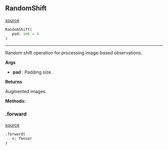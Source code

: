 #


## RandomShift
[source](https://github.com/RLE-Foundation/Hsuanwu/blob/main/hsuanwu/xplore/augmentation/random_shift.py/#L8)
```python 
RandomShift(
   pad: int = 4
)
```


---
Random shift operation for processing image-based observations.


**Args**

* **pad**  : Padding size.


**Returns**

Augmented images.


**Methods:**


### .forward
[source](https://github.com/RLE-Foundation/Hsuanwu/blob/main/hsuanwu/xplore/augmentation/random_shift.py/#L22)
```python
.forward(
   x: Tensor
)
```

